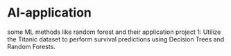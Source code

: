 # AI-application
some ML methods like random forest and their application
project 1: Utilize the Titanic dataset to perform survival predictions using Decision Trees and Random Forests.

